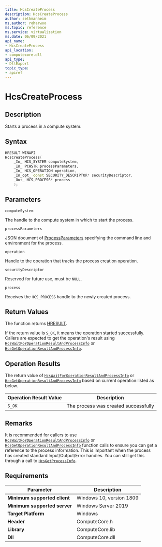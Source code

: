 ```yaml
---
title: HcsCreateProcess
description: HcsCreateProcess
author: sethmanheim
ms.author: roharwoo
ms.topic: reference
ms.service: virtualization
ms.date: 06/09/2021
api_name:
- HcsCreateProcess
api_location:
- computecore.dll
api_type:
- DllExport
topic_type: 
- apiref
---
```

# HcsCreateProcess

## Description

Starts a process in a compute system.

## Syntax

```cpp
HRESULT WINAPI
HcsCreateProcess(
    _In_ HCS_SYSTEM computeSystem,
    _In_ PCWSTR processParameters,
    _In_ HCS_OPERATION operation,
    _In_opt_ const SECURITY_DESCRIPTOR* securityDescriptor,
    _Out_ HCS_PROCESS* process
    );
```

## Parameters

`computeSystem`

The handle to the compute system in which to start the process.

`processParameters`

JSON document of [ProcessParameters](./../SchemaReference.md#ProcessParameters) specifying the command line and environment for the process.

`operation`

Handle to the operation that tracks the process creation operation.

`securityDescriptor`

Reserved for future use, must be `NULL`.

`process`

Receives the `HCS_PROCESS` handle to the newly created process.

## Return Values

The function returns [HRESULT](./HCSHResult.md).

If the return value is `S_OK`, it means the operation started successfully. Callers are expected to get the operation's result using [`HcsWaitForOperationResultAndProcessInfo`](./HcsWaitForOperationResultAndProcessInfo.md) or [`HcsGetOperationResultAndProcessInfo`](./HcsGetOperationResultAndProcessInfo.md).


## Operation Results

The return value of [`HcsWaitForOperationResultAndProcessInfo`](./HcsWaitForOperationResultAndProcessInfo.md) or [`HcsGetOperationResultAndProcessInfo`](./HcsGetOperationResultAndProcessInfo.md) based on current operation listed as below.

| Operation Result Value | Description |
| -- | -- |
| `S_OK` | The process was created successfully |


## Remarks

It is recommended for callers to use [`HcsWaitForOperationResultAndProcessInfo`](./HcsWaitForOperationResultAndProcessInfo.md) or [`HcsGetOperationResultAndProcessInfo`](./HcsGetOperationResultAndProcessInfo.md) function calls to ensure you can get a reference to the process information. This is important when the process has created standard Input/Output/Error handles. You can still get this through a call to [`HcsGetProcessInfo`](./HcsGetProcessInfo.md).

## Requirements

|Parameter|Description|
|---|---|
| **Minimum supported client** | Windows 10, version 1809 |
| **Minimum supported server** | Windows Server 2019 |
| **Target Platform** | Windows |
| **Header** | ComputeCore.h |
| **Library** | ComputeCore.lib |
| **Dll** | ComputeCore.dll |
